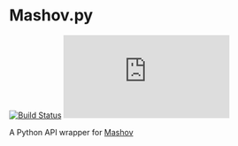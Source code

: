 # Mashov.py

[![Build Status](https://travis-ci.org/arielbeje/mashov.py.svg?branch=master)](https://travis-ci.org/arielbeje/mashov.py)
[![License](https://img.shields.io/github/license/arielbeje/mashov.py)](https://github.com/arielbeje/mashov.py/blob/master/LICENSE)

A Python API wrapper for [Mashov](https://web.mashov.info/)

